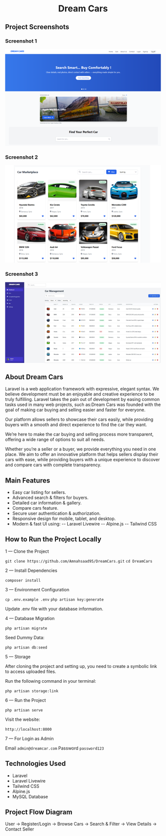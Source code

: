 <h1 align="center">Dream Cars</h1>

## Project Screenshots

### Screenshot 1
![Screenshot 1](https://github.com/Amnahsaad95/DreamCars/blob/main/public/images/DreamCars-Home.png)

### Screenshot 2
![Screenshot 2](https://github.com/Amnahsaad95/DreamCars/blob/main/public/images/carmarket.png)

### Screenshot 3
![Screenshot 3](https://github.com/Amnahsaad95/DreamCars/blob/main/public/images/Dashboard.jpg)

## About Dream Cars

Laravel is a web application framework with expressive, elegant syntax. We believe development must be an enjoyable and creative experience to be truly fulfilling. Laravel takes the pain out of development by easing common tasks used in many web projects, such as:Dream Cars was founded with the goal of making car buying and selling easier and faster for everyone.

Our platform allows sellers to showcase their cars easily, while providing buyers with a smooth and direct experience to find the car they want.

We’re here to make the car buying and selling process more transparent, offering a wide range of options to suit all needs.

Whether you’re a seller or a buyer, we provide everything you need in one place. We aim to offer an innovative platform that helps sellers display their cars with ease, while providing buyers with a unique experience to discover and compare cars with complete transparency.

## Main Features

- Easy car listing for sellers.
- Advanced search & filters for buyers.
- Detailed car information & gallery.
- Compare cars feature.
- Secure user authentication & authorization.
- Responsive design for mobile, tablet, and desktop.
- Modern & fast UI using:
  -- Laravel Livewire
  -- Alpine.js
  -- Tailwind CSS

## How to Run the Project Locally

1 — Clone the Project

`git clone https://github.com/Amnahsaad95/DreamCars.git`
`cd DreamCars`

2 — Install Dependencies

`composer install`

3 — Environment Configuration

`cp .env.example .env`
`php artisan key:generate`

Update .env file with your database information.

4 — Database Migration

`php artisan migrate`

Seed Dummy Data:

`php artisan db:seed`

5 — Storage

After cloning the project and setting up, you need to create a symbolic link to access uploaded files.

Run the following command in your terminal:

`php artisan storage:link`

6 — Run the Project

`php artisan serve`

Visit the website:

`http://localhost:8000`

7 — For Login as Admin

Email `admin@dreamcar.com`
Password `password123`

## Technologies Used

- Laravel
- Laravel Livewire
- Tailwind CSS
- Alpine.js
- MySQL Database

## Project Flow Diagram
User → Register/Login → Browse Cars → Search & Filter → View Details → Contact Seller


